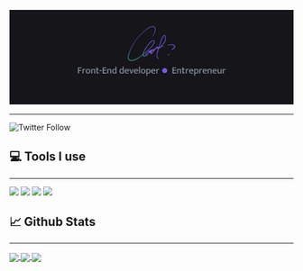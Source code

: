 [![Header](images/athomasjr-banner.jpeg 'Header')](https://www.antoniothomasjr.com/)

---

![Twitter Follow](https://img.shields.io/twitter/follow/athomas_jr?color=purple&style=social)

## 💻 Tools I use

---

![](https://img.shields.io/badge/Code-React-informational?style=flat&logo=React&logoColor=white&color=7f5af0)
![](https://img.shields.io/badge/Code-Gatsby-informational?style=flat&logo=Gatsby&logoColor=white&color=7f5af0)
![](https://img.shields.io/badge/Code-TypeScript-informational?style=flat&logo=TypeScript&logoColor=white&color=7f5af0)
![](https://img.shields.io/badge/Code-Sass-informational?style=flat&logo=Sass&logoColor=white&color=7f5af0)

## 📈 Github Stats

---

<a href="https://github.com/athomasjr">
<img align="center"  src="https://github-readme-stats.vercel.app/api/top-langs/?username=athomasjr&layout=default&title_color=fffffe&text_color=94a1b2&bg_color=16161a&icon_color=7f5af0"/>
</a>

<a href="https://github.com/athomasjr/athomasjr">
<img align="center" src="https://github-readme-stats.vercel.app/api?username=athomasjr&show_icons=true&line_height=27&count_private=true&include_all_commits=true&title_color=fffffe&text_color=94a1b2&bg_color=16161a&icon_color=7f5af0"
lt="Antonio's GitHub Stats"
/>
</a>

<a href="https://github.com/athomasjr/athomasjr">
<img align="center" src="https://github-readme-stats.vercel.app/api/pin/?username=athomasjr&repo=antoniothomasjr.com&show_icons=true&title_color=fffffe&text_color=94a1b2&bg_color=16161a&icon_color=7f5af0"/>
</a>
